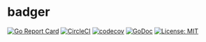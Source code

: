 # badger

[![Go Report Card](https://goreportcard.com/badge/github.com/tohjustin/badger)](https://goreportcard.com/report/github.com/tohjustin/badger)
[![CircleCI](https://circleci.com/gh/tohjustin/badger/tree/master.svg?style=shield&circle-token=fbdca44ece1ce1c6e2a907a530476138578946a2)](https://circleci.com/gh/tohjustin/badger/tree/master)
[![codecov](https://codecov.io/gh/tohjustin/badger/branch/master/graph/badge.svg?token=HRJhI2JVS0)](https://codecov.io/gh/tohjustin/badger)
[![GoDoc](https://godoc.org/github.com/tohjustin/badger/pkg/badge?status.svg)](http://godoc.org/github.com/tohjustin/badger/pkg/badge/)
[![License: MIT](https://badger.now.sh/License-MIT-blue.svg)](https://opensource.org/licenses/MIT)

